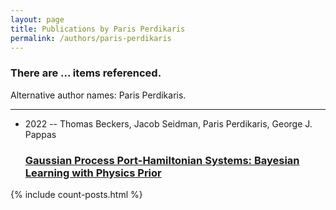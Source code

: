```yaml
---
layout: page
title: Publications by Paris Perdikaris
permalink: /authors/paris-perdikaris
---
```


<h3 id="number-posts">There are ... items referenced.</h3>
<p id='info-authors'>Alternative author names: Paris Perdikaris.</p>
<hr />
<ul class="post-list">
<li><span class='post-meta'>2022 -- Thomas Beckers, Jacob Seidman, Paris Perdikaris, George J. Pappas</span><h3><a class='post-link' href="{{ site.baseurl }}/gaussian-process-port-hamiltonian-systems-bayesian-learning-with-physics-prior">Gaussian Process Port-Hamiltonian Systems: Bayesian Learning with Physics Prior</a></h3></li>

</ul>
{% include count-posts.html %}
